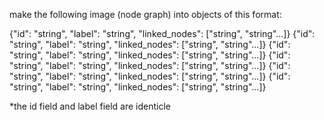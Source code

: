 
make the following image (node graph) into objects of this format:

  {"id": "string", "label": "string", "linked_nodes": ["string", "string"...]}
  {"id": "string", "label": "string", "linked_nodes": ["string", "string"...]}
  {"id": "string", "label": "string", "linked_nodes": ["string", "string"...]}
  {"id": "string", "label": "string", "linked_nodes": ["string", "string"...]}
  {"id": "string", "label": "string", "linked_nodes": ["string", "string"...]}
  {"id": "string", "label": "string", "linked_nodes": ["string", "string"...]}

*the id field and label field are identicle
